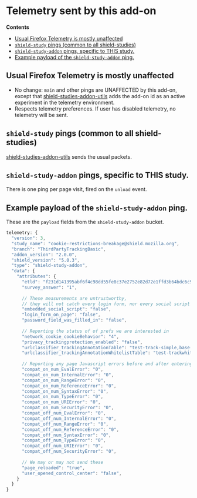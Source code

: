 # Telemetry sent by this add-on

<!-- START doctoc generated TOC please keep comment here to allow auto update -->
<!-- DON'T EDIT THIS SECTION, INSTEAD RE-RUN doctoc TO UPDATE -->
**Contents**

- [Usual Firefox Telemetry is mostly unaffected](#usual-firefox-telemetry-is-mostly-unaffected)
- [`shield-study` pings (common to all shield-studies)](#shield-study-pings-common-to-all-shield-studies)
- [`shield-study-addon` pings, specific to THIS study.](#shield-study-addon-pings-specific-to-this-study)
- [Example payload of the `shield-study-addon` ping.](#example-payload-of-the-shield-study-addon-ping)

<!-- END doctoc generated TOC please keep comment here to allow auto update -->

## Usual Firefox Telemetry is mostly unaffected

* No change: `main` and other pings are UNAFFECTED by this add-on, except that [shield-studies-addon-utils](https://github.com/mozilla/shield-studies-addon-utils) adds the add-on id as an active experiment in the telemetry environment.
* Respects telemetry preferences. If user has disabled telemetry, no telemetry will be sent.

## `shield-study` pings (common to all shield-studies)

[shield-studies-addon-utils](https://github.com/mozilla/shield-studies-addon-utils) sends the usual packets.

## `shield-study-addon` pings, specific to THIS study.

There is one ping per page visit, fired on the `unload` event.

## Example payload of the `shield-study-addon` ping.

These are the `payload` fields from the `shield-study-addon` bucket.

```js
telemetry: {
  "version": 3,
  "study_name": "cookie-restrictions-breakage@shield.mozilla.org",
  "branch": "ThirdPartyTrackingBasic",
  "addon_version": "2.0.0",
  "shield_version": "5.0.3",
  "type": "shield-study-addon",
  "data": {
    "attributes": {
      "etld": "f231d141395abf6f4c98dd55fe8c37e2752e82d72e1ffd3b64bdc6c978692fc6",
      "survey_answer": "1",
      
      // These measurements are untrustworthy, 
      // they will not catch every login form, nor every social script
      "embedded_social_script": "false",
      "login_form_on_page": "false",
      "password_field_was_filled_in": "false",
      
      // Reporting the status of of prefs we are interested in
      "network_cookie_cookieBehavior": "4",
      "privacy_trackingprotection_enabled": "false",
      "urlclassifier_trackingAnnotationTable": "test-track-simple,base-track-digest256",
      "urlclassifier_trackingAnnotationWhitelistTable": "test-trackwhite-simple,mozstd-trackwhite-digest256",
      
      // Reporting any page Javascript errors before and after entering compat mode
      "compat_on_num_EvalError": "0",
      "compat_on_num_InternalError": "0",
      "compat_on_num_RangeError": "0",
      "compat_on_num_ReferenceError": "0",
      "compat_on_num_SyntaxError": "0",
      "compat_on_num_TypeError": "0",
      "compat_on_num_URIError": "0",
      "compat_on_num_SecurityError": "0",
      "compat_off_num_EvalError": "0",
      "compat_off_num_InternalError": "0",
      "compat_off_num_RangeError": "0",
      "compat_off_num_ReferenceError": "0",
      "compat_off_num_SyntaxError": "0",
      "compat_off_num_TypeError": "0",
      "compat_off_num_URIError": "0",
      "compat_off_num_SecurityError": "0",
      
      // We may or may not send these
      "page_reloaded": "true",
      "user_opened_control_center": "false",
    }
  }
}
```

